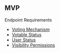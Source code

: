 ## MVP

Endpoint Requirements
- [Voting Mechanism](votingMechanism.md)
- [Votable Status](votingStatus.md)
- [User Status](userStatus.md)
- [Visibility Permissions](visibilityPermission.md)
